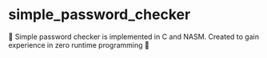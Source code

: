 # simple_password_checker
:key: Simple password checker is implemented in C and NASM. Created to gain experience in zero runtime programming :key:
